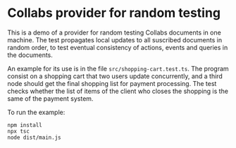 # Collabs provider for random testing

This is a demo of a provider for random testing Collabs documents in one machine.
The test propagates local updates to all suscribed documents in random order,
to test eventual consistency of actions, events and queries in the documents.

An example for its use is in the file `src/shopping-cart.test.ts`. The program consist
on a shopping cart that two users update concurrently, and a third node should get the
final shopping list for payment processing. The test checks whether the list of items of the
client who closes the shopping is the same of the payment system.

To run the example:
```
npm install
npx tsc
node dist/main.js
```